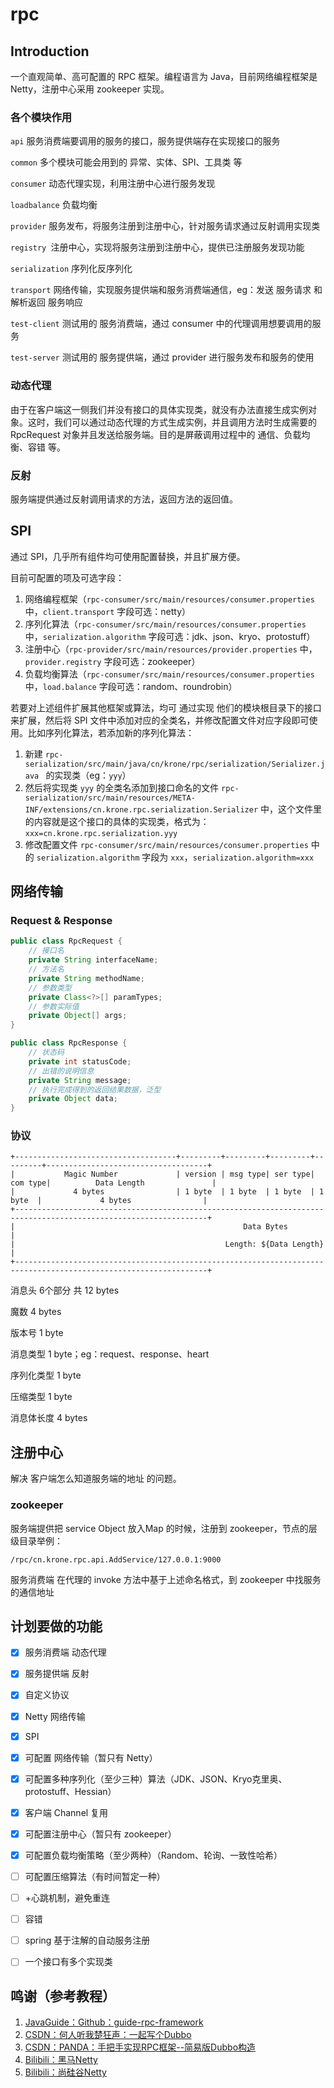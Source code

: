 # rpc



## Introduction

一个直观简单、高可配置的 RPC 框架。编程语言为 Java，目前网络编程框架是 Netty，注册中心采用 zookeeper 实现。



### 各个模块作用

`api` 服务消费端要调用的服务的接口，服务提供端存在实现接口的服务

`common` 多个模块可能会用到的 异常、实体、SPI、工具类 等

`consumer` 动态代理实现，利用注册中心进行服务发现

`loadbalance` 负载均衡

`provider` 服务发布，将服务注册到注册中心，针对服务请求通过反射调用实现类

`registry `注册中心，实现将服务注册到注册中心，提供已注册服务发现功能

`serialization` 序列化反序列化

`transport` 网络传输，实现服务提供端和服务消费端通信，eg：发送 服务请求 和 解析返回 服务响应

`test-client` 测试用的 服务消费端，通过 consumer 中的代理调用想要调用的服务

`test-server` 测试用的 服务提供端，通过 provider 进行服务发布和服务的使用



### 动态代理

由于在客户端这一侧我们并没有接口的具体实现类，就没有办法直接生成实例对象。这时，我们可以通过动态代理的方式生成实例，并且调用方法时生成需要的 RpcRequest 对象并且发送给服务端。目的是屏蔽调用过程中的 通信、负载均衡、容错 等。



### 反射

服务端提供通过反射调用请求的方法，返回方法的返回值。



## SPI

通过 SPI，几乎所有组件均可使用配置替换，并且扩展方便。



目前可配置的项及可选字段：

1. 网络编程框架（`rpc-consumer/src/main/resources/consumer.properties` 中，`client.transport` 字段可选：netty）
2. 序列化算法（`rpc-consumer/src/main/resources/consumer.properties` 中，`serialization.algorithm` 字段可选：jdk、json、kryo、protostuff）
3.  注册中心（`rpc-provider/src/main/resources/provider.properties` 中，`provider.registry` 字段可选：zookeeper）
4. 负载均衡算法（`rpc-consumer/src/main/resources/consumer.properties` 中，`load.balance` 字段可选：random、roundrobin）



若要对上述组件扩展其他框架或算法，均可 通过实现 他们的模块根目录下的接口来扩展，然后将 SPI 文件中添加对应的全类名，并修改配置文件对应字段即可使用。比如序列化算法，若添加新的序列化算法：

1. 新建 `rpc-serialization/src/main/java/cn/krone/rpc/serialization/Serializer.java ` 的实现类（eg：`yyy`）
2. 然后将实现类 `yyy` 的全类名添加到接口命名的文件 `rpc-serialization/src/main/resources/META-INF/extensions/cn.krone.rpc.serialization.Serializer` 中，这个文件里的内容就是这个接口的具体的实现类，格式为：`xxx=cn.krone.rpc.serialization.yyy`
3. 修改配置文件 `rpc-consumer/src/main/resources/consumer.properties` 中的 `serialization.algorithm` 字段为 `xxx`，`serialization.algorithm=xxx`



## 网络传输

### Request & Response

```java
public class RpcRequest { 
    // 接口名
    private String interfaceName;
    // 方法名
    private String methodName;
    // 参数类型
    private Class<?>[] paramTypes;
    // 参数实际值
    private Object[] args;
}
```

```java
public class RpcResponse {
    // 状态码
    private int statusCode;
    // 出错的说明信息
    private String message;
    // 执行完成得到的返回结果数据，泛型
    private Object data;
}
```



### 协议

```
+------------------------------------+---------+---------+---------+---------+------------------------------------+
|           Magic Number             | version | msg type| ser type| com type|          Data Length               |
|             4 bytes                | 1 byte  | 1 byte  | 1 byte  | 1 byte  |             4 bytes                |
+-----------------------------------------------------------------------------------------------------------------+
|                                                   Data Bytes                                                    |
|                                               Length: ${Data Length}                                            |
+-----------------------------------------------------------------------------------------------------------------+
```

消息头 6个部分 共 12 bytes

魔数 4 bytes

版本号 1 byte

消息类型 1 byte；eg：request、response、heart

序列化类型 1 byte

压缩类型 1 byte

消息体长度 4 bytes



## 注册中心

解决 客户端怎么知道服务端的地址 的问题。

### zookeeper

服务端提供把 service Object 放入Map 的时候，注册到 zookeeper，节点的层级目录举例：

```
/rpc/cn.krone.rpc.api.AddService/127.0.0.1:9000
```

服务消费端 在代理的 invoke 方法中基于上述命名格式，到 zookeeper 中找服务的通信地址 



## 计划要做的功能

- [x] 服务消费端 动态代理
- [x] 服务提供端 反射
- [x] 自定义协议
- [x] Netty 网络传输
- [x] SPI
- [x] 可配置 网络传输（暂只有 Netty）
- [x] 可配置多种序列化（至少三种）算法（JDK、JSON、Kryo克里奥、protostuff、Hessian）
- [x] 客户端 Channel 复用
- [x] 可配置注册中心（暂只有 zookeeper）
- [x] 可配置负载均衡策略（至少两种）（Random、轮询、一致性哈希）
- [ ] 可配置压缩算法（有时间暂定一种）
- [ ] +心跳机制，避免重连
- [ ] 容错
- [ ] spring 基于注解的自动服务注册
- [ ] 一个接口有多个实现类



## 鸣谢（参考教程）

1. [JavaGuide：Github：guide-rpc-framework](https://github.com/Snailclimb/guide-rpc-framework)
3. [CSDN：何人听我楚狂声：一起写个Dubbo](https://blog.csdn.net/qq_40856284/category_10138756.html)
4. [CSDN：PANDA：手把手实现RPC框架--简易版Dubbo构造](https://blog.csdn.net/qq_38685503/category_10794078.html)
5. [Bilibili：黑马Netty](https://www.bilibili.com/video/BV1py4y1E7oA?p=107&spm_id_from=pageDriver)
6. [Bilibili：尚硅谷Netty](https://www.bilibili.com/video/BV1DJ411m7NR?p=112&spm_id_from=pageDriver)

